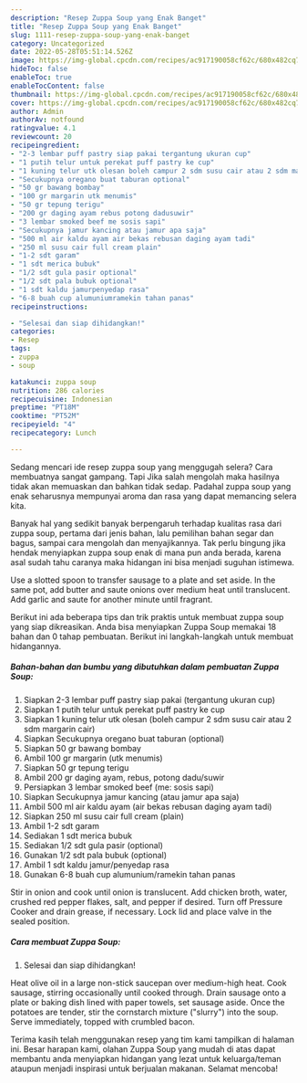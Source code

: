 ```yaml
---
description: "Resep Zuppa Soup yang Enak Banget"
title: "Resep Zuppa Soup yang Enak Banget"
slug: 1111-resep-zuppa-soup-yang-enak-banget
category: Uncategorized
date: 2022-05-28T05:51:14.526Z
image: https://img-global.cpcdn.com/recipes/ac917190058cf62c/680x482cq70/zuppa-soup-foto-resep-utama.jpg
hideToc: false
enableToc: true
enableTocContent: false
thumbnail: https://img-global.cpcdn.com/recipes/ac917190058cf62c/680x482cq70/zuppa-soup-foto-resep-utama.jpg
cover: https://img-global.cpcdn.com/recipes/ac917190058cf62c/680x482cq70/zuppa-soup-foto-resep-utama.jpg
author: Admin
authorAv: notfound
ratingvalue: 4.1
reviewcount: 20
recipeingredient:
- "2-3 lembar puff pastry siap pakai tergantung ukuran cup"
- "1 putih telur untuk perekat puff pastry ke cup"
- "1 kuning telur utk olesan boleh campur 2 sdm susu cair atau 2 sdm margarin cair"
- "Secukupnya oregano buat taburan optional"
- "50 gr bawang bombay"
- "100 gr margarin utk menumis"
- "50 gr tepung terigu"
- "200 gr daging ayam rebus potong dadusuwir"
- "3 lembar smoked beef me sosis sapi"
- "Secukupnya jamur kancing atau jamur apa saja"
- "500 ml air kaldu ayam air bekas rebusan daging ayam tadi"
- "250 ml susu cair full cream plain"
- "1-2 sdt garam"
- "1 sdt merica bubuk"
- "1/2 sdt gula pasir optional"
- "1/2 sdt pala bubuk optional"
- "1 sdt kaldu jamurpenyedap rasa"
- "6-8 buah cup alumuniumramekin tahan panas"
recipeinstructions:

- "Selesai dan siap dihidangkan!"
categories:
- Resep
tags:
- zuppa
- soup

katakunci: zuppa soup 
nutrition: 286 calories
recipecuisine: Indonesian
preptime: "PT18M"
cooktime: "PT52M"
recipeyield: "4"
recipecategory: Lunch

---
```



Sedang mencari ide resep zuppa soup yang menggugah selera? Cara membuatnya sangat gampang. Tapi Jika salah mengolah maka hasilnya tidak akan memuaskan dan bahkan tidak sedap. Padahal zuppa soup yang enak seharusnya mempunyai aroma dan rasa yang dapat memancing selera kita.


Banyak hal yang sedikit banyak berpengaruh terhadap kualitas rasa dari zuppa soup, pertama dari jenis bahan, lalu pemilihan bahan segar dan bagus, sampai cara mengolah dan menyajikannya. Tak perlu bingung jika hendak menyiapkan zuppa soup enak di mana pun anda berada, karena asal sudah tahu caranya maka hidangan ini bisa menjadi suguhan istimewa.

Use a slotted spoon to transfer sausage to a plate and set aside. In the same pot, add butter and saute onions over medium heat until translucent. Add garlic and saute for another minute until fragrant.


Berikut ini ada beberapa tips dan trik praktis untuk membuat zuppa soup yang siap dikreasikan. Anda bisa menyiapkan Zuppa Soup memakai 18 bahan dan 0 tahap pembuatan. Berikut ini langkah-langkah untuk membuat hidangannya.

<!--inarticleads1-->

##### Bahan-bahan dan bumbu yang dibutuhkan dalam pembuatan Zuppa Soup:

1. Siapkan 2-3 lembar puff pastry siap pakai (tergantung ukuran cup)
1. Siapkan 1 putih telur untuk perekat puff pastry ke cup
1. Siapkan 1 kuning telur utk olesan (boleh campur 2 sdm susu cair atau 2 sdm margarin cair)
1. Siapkan Secukupnya oregano buat taburan (optional)
1. Siapkan 50 gr bawang bombay
1. Ambil 100 gr margarin (utk menumis)
1. Siapkan 50 gr tepung terigu
1. Ambil 200 gr daging ayam, rebus, potong dadu/suwir
1. Persiapkan 3 lembar smoked beef (me: sosis sapi)
1. Siapkan Secukupnya jamur kancing (atau jamur apa saja)
1. Ambil 500 ml air kaldu ayam (air bekas rebusan daging ayam tadi)
1. Siapkan 250 ml susu cair full cream (plain)
1. Ambil 1-2 sdt garam
1. Sediakan 1 sdt merica bubuk
1. Sediakan 1/2 sdt gula pasir (optional)
1. Gunakan 1/2 sdt pala bubuk (optional)
1. Ambil 1 sdt kaldu jamur/penyedap rasa
1. Gunakan 6-8 buah cup alumunium/ramekin tahan panas


Stir in onion and cook until onion is translucent. Add chicken broth, water, crushed red pepper flakes, salt, and pepper if desired. Turn off Pressure Cooker and drain grease, if necessary. Lock lid and place valve in the sealed position. 

<!--inarticleads2-->

##### Cara membuat Zuppa Soup:


1. Selesai dan siap dihidangkan!

Heat olive oil in a large non-stick saucepan over medium-high heat. Cook sausage, stirring occasionally until cooked through. Drain sausage onto a plate or baking dish lined with paper towels, set sausage aside. Once the potatoes are tender, stir the cornstarch mixture (&#34;slurry&#34;) into the soup. Serve immediately, topped with crumbled bacon. 

Terima kasih telah menggunakan resep yang tim kami tampilkan di halaman ini. Besar harapan kami, olahan Zuppa Soup yang mudah di atas dapat membantu anda menyiapkan hidangan yang lezat untuk keluarga/teman ataupun menjadi inspirasi untuk berjualan makanan. Selamat mencoba!
